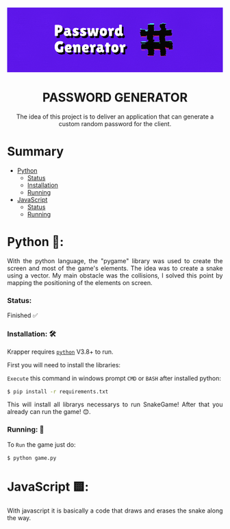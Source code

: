 <!--https://blog.rocketseat.com.br/como-fazer-um-bom-readme/#-logo-ou-banner-->

![PASSWORD](https://raw.githubusercontent.com/GuiAnacleto/PasswordGenerator/main/README/Capa.gif)

<!--Title-->
<h1 align="center">PASSWORD GENERATOR</h1>

<!--Description-->
<p align="center">The idea of ​​this project is to deliver an application that can generate a custom random password for the client.</p>

<!--Sumario-->

# Summary

- [Python](#Python)
  - [Status](###Status)
  - [Installation](###Installation)
  - [Running](###Running)
- [JavaScript](#Python)
  - [Status](#Python)
  - [Running](#Python)

# Python 🐍:

<p align="justify">With the python language, the "pygame" library was used to create the screen and most of the game's elements. The idea was to create a snake using a vector. My main obstacle was the collisions, I solved this point by mapping the positioning of the elements on screen.</p>

### Status:

<p>Finished ✅</p>

### Installation: 🛠️

Krapper requires [`python`](https://www.python.org/downloads/) V3.8+ to run.

First you will need to install the libraries:

`Execute` this command in windows prompt `CMD` or `BASH` after installed python:

```bash
$ pip install -r requirements.txt
```

<p align="justify">This will install all librarys necessarys to run SnakeGame! After that you already can run the game! 😊.</p>

### Running: 🏃

To `Run` the game just do:

```bash
$ python game.py
```

# JavaScript 🟨:

<p align="justify">With javascript it is basically a code that draws and erases the snake along the way.</p>
